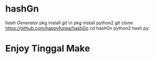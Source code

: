 # hashGn
*hash Generator*
pkg install git \n
pkg install python2
git clone https://github.com/happyfunea/hashGn
cd hashGn
python2 hash.py
# Enjoy Tinggal Make
